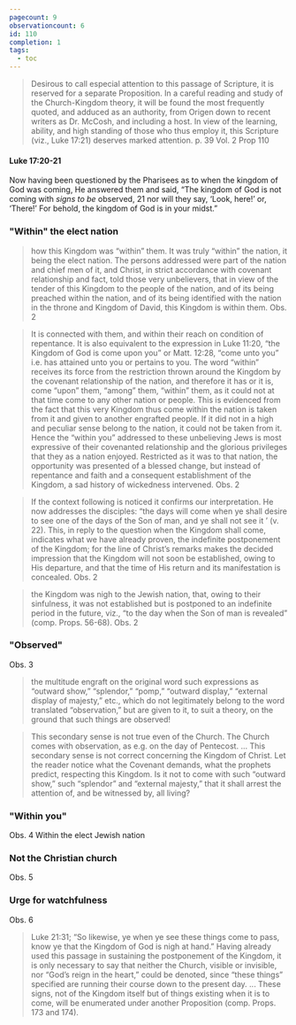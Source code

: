 ```yaml
---
pagecount: 9
observationcount: 6
id: 110
completion: 1
tags:
  - toc
---
```

>Desirous to call especial attention to this passage of Scripture, it is reserved for a separate Proposition. In a careful reading and study of the Church-Kingdom theory, it will be found the most frequently quoted, and adduced as an authority, from Origen down to recent writers as Dr. McCosh, and including a host. In view of the learning, ability, and high standing of those who thus employ it, this Scripture (viz., Luke 17:21) deserves marked attention.
>p. 39 Vol. 2 Prop 110
#### Luke 17:20-21
Now having been questioned by the Pharisees as to when the kingdom of God was coming, He answered them and said, “The kingdom of God is not coming with _signs to be_ observed, 21 nor will they say, ‘Look, here!’ or, ‘There!’ For behold, the kingdom of God is in your midst.”

### "Within" the elect nation
>how this Kingdom was “within” them. It was truly “within” the nation, it being the elect nation. The persons addressed were part of the nation and chief men of it, and Christ, in strict accordance with covenant relationship and fact, told those very unbelievers, that in view of the tender of this Kingdom to the people of the nation, and of its being preached within the nation, and of its being identified with the nation in the throne and Kingdom of David, this Kingdom is within them.
>Obs. 2

>It is connected with them, and within their reach on condition of repentance. It is also equivalent to the expression in Luke 11:20, “the Kingdom of God is come upon you” or Matt. 12:28, “come unto you” i.e. has attained unto you or pertains to you. The word “within” receives its force from the restriction thrown around the Kingdom by the covenant relationship of the nation, and therefore it has or it is, come “upon” them, “among” them, “within” them, as it could not at that time come to any other nation or people. This is evidenced from the fact that this very Kingdom thus come within the nation is taken from it and given to another engrafted people. If it did not in a high and peculiar sense belong to the nation, it could not be taken from it. Hence the “within you” addressed to these unbelieving Jews is most expressive of their covenanted relationship and the glorious privileges that they as a nation enjoyed. Restricted as it was to that nation, the opportunity was presented of a blessed change, but instead of repentance and faith and a consequent establishment of the Kingdom, a sad history of wickedness intervened.
>Obs. 2

>If the context following is noticed it confirms our interpretation. He now addresses the disciples: “the days will come when ye shall desire to see one of the days of the Son of man, and ye shall not see it ’ (v. 22). This, in reply to the question when the Kingdom shall come, indicates what we have already proven, the indefinite postponement of the Kingdom; for the line of Christ’s remarks makes the decided impression that the Kingdom will not soon be established, owing to His departure, and that the time of His return and its manifestation is concealed.
>Obs. 2

>the Kingdom was nigh to the Jewish nation, that, owing to their sinfulness, it was not established but is postponed to an indefinite period in the future, viz., “to the day when the Son of man is revealed” (comp. Props. 56-68).
>Obs. 2

### "Observed"
Obs. 3
>the multitude engraft on the original word such expressions as “outward show,” “splendor,” “pomp,” “outward display,” “external display of majesty,” etc., which do not legitimately belong to the word translated “observation,” but are given to it, to suit a theory, on the ground that such things are observed!

>This secondary sense is not true even of the Church. The Church comes with observation, as e.g. on the day of Pentecost.
>...
>This secondary sense is not correct concerning the Kingdom of Christ. Let the reader notice what the Covenant demands, what the prophets predict, respecting this Kingdom. Is it not to come with such “outward show,” such “splendor” and “external majesty,” that it shall arrest the attention of, and be witnessed by, all living?
### "Within you"
Obs. 4
Within the elect Jewish nation
### Not the Christian church
Obs. 5
### Urge for watchfulness
Obs. 6
>Luke 21:31; “So likewise, ye when ye see these things come to pass, know ye that the Kingdom of God is nigh at hand.” Having already used this passage in sustaining the postponement of the Kingdom, it is only necessary to say that neither the Church, visible or invisible, nor “God’s reign in the heart,” could be denoted, since “these things” specified are running their course down to the present day.
>...
>These signs, not of the Kingdom itself but of things existing when it is to come, will be enumerated under another Proposition (comp. Props. 173 and 174).
